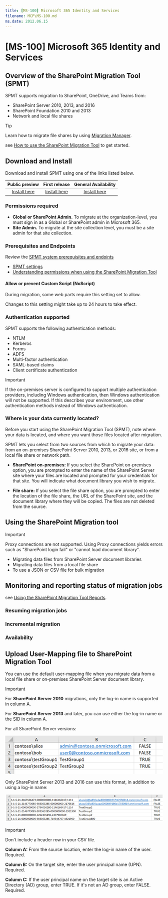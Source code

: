 ```yaml
---
title: [MS-100] Microsoft 365 Identity and Services
filename: MCP\MS-100.md
ms.date: 2012.06.15
---
```


# [MS-100] Microsoft 365 Identity and Services

## Overview of the SharePoint Migration Tool (SPMT)

SPMT supports migration to SharePoint, OneDrive, and Teams from:

- SharePoint Server 2010, 2013, and 2016
- SharePoint Foundation 2010 and 2013
- Network and local file shares

> [!TIP]
> Learn how to migrate file shares by using [Migration Manager](https://docs.microsoft.com/en-us/sharepointmigration/mm-get-started).

see [How to use the SharePoint Migration Tool](https://docs.microsoft.com/en-us/sharepointmigration/how-to-use-the-sharepoint-migration-tool) to get started.

## Download and Install

Download and install SPMT using one of the links listed below.

| Public preview | First release | General Availability |
|:--:|:--:|:--:|
| [Install here](https://spmt.sharepointonline.com/betainstall/default.htm) | [Install here](https://aka.ms/spmt-ga-page) | [Install here](https://aka.ms/spmt-ga-page) |

### Permissions required

- **Global or SharePoint Admin.** To migrate at the organization-level, you must sign in as a Global or SharePoint admin in Microsoft 365.
- **Site Admin.** To migrate at the site collection level, you must be a site admin for that site collection.

### Prerequisites and Endpoints

Review the [SPMT system prerequisites and endoints](https://docs.microsoft.com/en-us/sharepointmigration/spmt-prerequisites)

- [SPMT settings](https://docs.microsoft.com/en-us/sharepointmigration/spmt-settings)
- [Understanding permissions when using the SharePoint Migration Tool](https://docs.microsoft.com/en-us/sharepointmigration/understanding-permissions-when-migrating)

#### Allow or prevent Custom Script (NoScript)

During migration, some web parts require this setting set to allow.

Changes to this setting might take up to 24 hours to take effect.

### Authentication supported

SPMT supports the following authentication methods:

- NTLM
- Kerberos
- Forms
- ADFS
- Multi-factor authentication
- SAML-based claims
- Client certificate authentication

> [!IMPORTANT]
> If the on-premises server is configured to support multiple authentication providers, including Windows authentication, then Windows authentication will not be supported. If this describes your environment, use other authentication methods instead of Windows authentication.

### Where is your data currently located?

Before you start using the SharePoint Migration Tool (SPMT), note where your data is located, and where you want those files located after migration.

SPMT lets you select from two sources from which to migrate your data: from an on-premises SharePoint Server 2010, 2013, or 2016 site, or from a local file share or network path.

- **SharePoint on-premises:** If you select the SharePoint on-premises option, you are prompted to enter the name of the SharePoint Server site where your files are located and prompted for your credentials for that site. You will indicate what document library you wish to migrate.

- **File share:** If you select the file share option, you are prompted to enter the location of the file share, the URL of the SharePoint site, and the document library where they will be copied. The files are not deleted from the source.

## Using the SharePoint Migration tool

> [!IMPORTANT]
> Proxy connections are not supported. Using Proxy connections yields errors such as "SharePoint login fail" or "cannot load document library".

- Migrating data files from SharePoint Server document libraries
- Migrating data files from a local file share
- To use a JSON or CSV file for bulk migration

## Monitoring and reporting status of migration jobs

see [Using the SharePoint Migration Tool Reports](https://docs.microsoft.com/en-us/sharepointmigration/using-the-sharepoint-migration-tool-reports).

### Resuming migration jobs

### Incremental migration

### Availability

## Upload User-Mapping file to SharePoint Migration Tool

You can use the default user-mapping file when you migrate data from a local file share or on-premises SharePoint Server document library. 

 > [!IMPORTANT]
>
> For **SharePoint Server 2010** migrations, only the log-in name is supported in column A.
>
> For **SharePoint Server 2013** and later, you can use either the log-in name or the SID in column A.

For all SharePoint Server versions:

![spmt-user-mapping](https://github.com/kj-park/tech/blob/main/MCP/.media/spmt-user-mapping.png?raw=true)


Only SharePoint Server 2013 and 2016 can use this format, in addition to using a log-in name:

![spmt-user-mapping-2013](https://github.com/kj-park/tech/blob/main/MCP/.media/spmt-user-mapping-2013.png?raw=true)

 > [!IMPORTANT]
> Don't include a header row in your CSV file.
>
> **Column A:** From the source location, enter the log-in name of the user. Required.
>
> **Column B:** On the target site, enter the user principal name (UPN). Required.
>
> **Column C:** If the user principal name on the target site is an Active Directory (AD) group, enter TRUE. If it's not an AD group, enter FALSE. Required.









